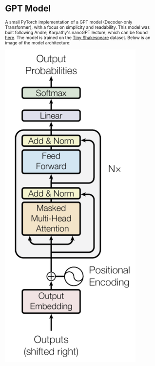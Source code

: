 # GPT Model

A small PyTorch implementation of a GPT model (Decoder-only Transformer), with a focus on simplicity and readability. This model was built following Andrej Karpathy's nanoGPT lecture, which can be found [here](https://github.com/karpathy/ng-video-lecture). The model is trained on the [Tiny Shakespeare](https://raw.githubusercontent.com/karpathy/char-rnn/master/data/tinyshakespeare/input.txt) dataset. Below is an image of the model architecture:

![GPT Model](assets/arch.png)